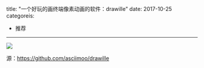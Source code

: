 title: "一个好玩的画终端像素动画的软件：drawille"
date: 2017-10-25
categoreis:
- 推荐
---

![](https://github.com/asciimoo/drawille/raw/master/docs/images/rotating_cube.gif)

源：<https://github.com/asciimoo/drawille>
